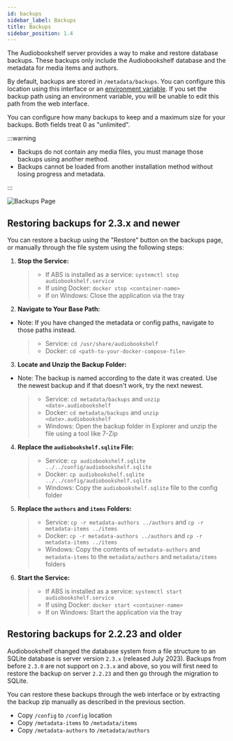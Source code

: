 ```yaml
---
id: backups
sidebar_label: Backups
title: Backups
sidebar_position: 1.4
---
```


The Audiobookshelf server provides a way to make and restore database backups. These backups only include the Audiobookshelf database and the metadata for media items and authors.

By default, backups are stored in `/metadata/backups`. You can configure this location using this interface or an [environment variable](/docs/install/configuration). If you set the backup path using an environment variable, you will be unable to edit this path from the web interface.

You can configure how many backups to keep and a maximum size for your backups. Both fields treat 0 as "unlimited".

:::warning

- Backups do not contain any media files, you must manage those backups using another method.
- Backups cannot be loaded from another installation method without losing progress and metadata.

:::

![Backups Page](/pages/server-management/backups.png)

## Restoring backups for 2.3.x and newer

You can restore a backup using the "Restore" button on the backups page, or manually through the file system using the following steps:

1. **Stop the Service:**

   > - If ABS is installed as a service: `systemctl stop audiobookshelf.service`
   > - If using Docker: `docker stop <container-name>`
   > - If on Windows: Close the application via the tray

2. **Navigate to Your Base Path:**

- Note: If you have changed the metadata or config paths, navigate to those paths instead.
  > - Service: `cd /usr/share/audiobookshelf`
  > - Docker: `cd <path-to-your-docker-compose-file>`

3. **Locate and Unzip the Backup Folder:**

- Note: The backup is named according to the date it was created. Use the newest backup and if that doesn't work, try the next newest.
  > - Service: `cd metadata/backups` and `unzip <date>.audiobookshelf`
  > - Docker: `cd metadata/backups` and `unzip <date>.audiobookshelf`
  > - Windows: Open the backup folder in Explorer and unzip the file using a tool like 7-Zip

4. **Replace the `audiobookshelf.sqlite` File:**

   > - Service: `cp audiobookshelf.sqlite ../../config/audiobookshelf.sqlite`
   > - Docker: `cp audiobookshelf.sqlite ../../config/audiobookshelf.sqlite`
   > - Windows: Copy the `audiobookshelf.sqlite` file to the config folder

5. **Replace the `authors` and `items` Folders:**

   > - Service: `cp -r metadata-authors ../authors` and `cp -r metadata-items ../items`
   > - Docker: `cp -r metadata-authors ../authors` and `cp -r metadata-items ../items`
   > - Windows: Copy the contents of `metadata-authors` and `metadata-items` to the `metadata/authors` and `metadata/items` folders

6. **Start the Service:**
   > - If ABS is installed as a service: `systemctl start audiobookshelf.service`
   > - If using Docker: `docker start <container-name>`
   > - If on Windows: Start the application via the tray

## Restoring backups for 2.2.23 and older

Audiobookshelf changed the database system from a file structure to an SQLite database is server version `2.3.x` (released July 2023). Backups from before `2.3.0` are not support on `2.3.x` and above, so you will first need to restore the backup on server `2.2.23` and then go through the migration to SQLite.

You can restore these backups through the web interface or by extracting the backup zip manually as described in the previous section.

- Copy `/config` to `/config` location
- Copy `/metadata-items` to `/metadata/items`
- Copy `/metadata-authors` to `/metadata/authors`
